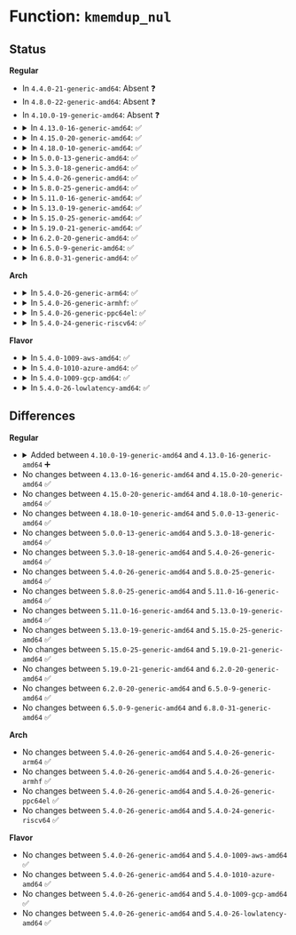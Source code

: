 # Function: <code>kmemdup_nul</code>

## Status
<b>Regular</b>
<ul>
<li>
In <code>4.4.0-21-generic-amd64</code>: Absent ❓
</li>
<li>
In <code>4.8.0-22-generic-amd64</code>: Absent ❓
</li>
<li>
In <code>4.10.0-19-generic-amd64</code>: Absent ❓
</li>
<li>
<details>
<summary>In <code>4.13.0-16-generic-amd64</code>: ✅</summary>

```c
char * kmemdup_nul(const char * s, size_t len, gfp_t gfp)
```

```json
{
  "name": "kmemdup_nul",
  "collision_type": "Unique Global",
  "inline_type": "No",
  "funcs": [
    {
      "addr": 18446744071580800176,
      "name": "kmemdup_nul",
      "external": true,
      "loc": "mm/util.c:131",
      "file": "mm/util.c",
      "inline": "seen, unknown",
      "caller_inline": [],
      "caller_func": []
    }
  ],
  "symbols": [
    {
      "addr": 18446744071580800176,
      "name": "kmemdup_nul",
      "section": ".text",
      "bind": "STB_GLOBAL",
      "size": 83
    }
  ]
}
```
</details>
</li>
<li>
<details>
<summary>In <code>4.15.0-20-generic-amd64</code>: ✅</summary>

```c
char * kmemdup_nul(const char * s, size_t len, gfp_t gfp)
```

```json
{
  "name": "kmemdup_nul",
  "collision_type": "Unique Global",
  "inline_type": "No",
  "funcs": [
    {
      "addr": 18446744071580888880,
      "name": "kmemdup_nul",
      "external": true,
      "loc": "mm/util.c:131",
      "file": "mm/util.c",
      "inline": "seen, unknown",
      "caller_inline": [],
      "caller_func": [
        "security/selinux/ss/services.c:security_context_to_sid_core"
      ]
    }
  ],
  "symbols": [
    {
      "addr": 18446744071580888880,
      "name": "kmemdup_nul",
      "section": ".text",
      "bind": "STB_GLOBAL",
      "size": 83
    }
  ]
}
```
</details>
</li>
<li>
<details>
<summary>In <code>4.18.0-10-generic-amd64</code>: ✅</summary>

```c
char * kmemdup_nul(const char * s, size_t len, gfp_t gfp)
```

```json
{
  "name": "kmemdup_nul",
  "collision_type": "Unique Global",
  "inline_type": "No",
  "funcs": [
    {
      "addr": 18446744071581024800,
      "name": "kmemdup_nul",
      "external": true,
      "loc": "mm/util.c:131",
      "file": "mm/util.c",
      "inline": "seen, unknown",
      "caller_inline": [],
      "caller_func": [
        "kernel/trace/trace_events_filter.c:parse_pred"
      ]
    }
  ],
  "symbols": [
    {
      "addr": 18446744071581024800,
      "name": "kmemdup_nul",
      "section": ".text",
      "bind": "STB_GLOBAL",
      "size": 83
    }
  ]
}
```
</details>
</li>
<li>
<details>
<summary>In <code>5.0.0-13-generic-amd64</code>: ✅</summary>

```c
char * kmemdup_nul(const char * s, size_t len, gfp_t gfp)
```

```json
{
  "name": "kmemdup_nul",
  "collision_type": "Unique Global",
  "inline_type": "No",
  "funcs": [
    {
      "addr": 18446744071581102320,
      "name": "kmemdup_nul",
      "external": true,
      "loc": "mm/util.c:124",
      "file": "mm/util.c",
      "inline": "seen, unknown",
      "caller_inline": [],
      "caller_func": [
        "kernel/trace/trace_events_filter.c:parse_pred",
        "kernel/trace/trace_events_hist.c:__create_synth_event",
        "kernel/trace/trace_probe.c:traceprobe_parse_probe_arg",
        "security/selinux/hooks.c:selinux_sb_eat_lsm_opts",
        "security/selinux/hooks.c:selinux_add_mnt_opt",
        "security/smack/smack_lsm.c:smack_sb_eat_lsm_opts",
        "lib/parser.c:match_u64",
        "drivers/pci/pci.c:pci_dev_str_match",
        "net/dns_resolver/dns_query.c:dns_query"
      ]
    }
  ],
  "symbols": [
    {
      "addr": 18446744071581102320,
      "name": "kmemdup_nul",
      "section": ".text",
      "bind": "STB_GLOBAL",
      "size": 83
    }
  ]
}
```
</details>
</li>
<li>
<details>
<summary>In <code>5.3.0-18-generic-amd64</code>: ✅</summary>

```c
char * kmemdup_nul(const char * s, size_t len, gfp_t gfp)
```

```json
{
  "name": "kmemdup_nul",
  "collision_type": "Unique Global",
  "inline_type": "No",
  "funcs": [
    {
      "addr": 18446744071581166576,
      "name": "kmemdup_nul",
      "external": true,
      "loc": "mm/util.c:136",
      "file": "mm/util.c",
      "inline": "seen, unknown",
      "caller_inline": [],
      "caller_func": [
        "kernel/trace/trace_events_filter.c:parse_pred",
        "kernel/trace/trace_events_hist.c:parse_synth_field",
        "kernel/trace/trace_probe.c:traceprobe_parse_probe_arg",
        "fs/fs_context.c:vfs_parse_fs_string",
        "security/selinux/hooks.c:selinux_sb_eat_lsm_opts",
        "security/selinux/hooks.c:selinux_add_mnt_opt",
        "security/smack/smack_lsm.c:smack_sb_eat_lsm_opts",
        "lib/parser.c:match_u64",
        "drivers/pci/pci.c:pci_dev_str_match",
        "net/dns_resolver/dns_query.c:dns_query"
      ]
    }
  ],
  "symbols": [
    {
      "addr": 18446744071581166576,
      "name": "kmemdup_nul",
      "section": ".text",
      "bind": "STB_GLOBAL",
      "size": 82
    }
  ]
}
```
</details>
</li>
<li>
<details>
<summary>In <code>5.4.0-26-generic-amd64</code>: ✅</summary>

```c
char * kmemdup_nul(const char * s, size_t len, gfp_t gfp)
```

```json
{
  "name": "kmemdup_nul",
  "collision_type": "Unique Global",
  "inline_type": "No",
  "funcs": [
    {
      "addr": 18446744071581224368,
      "name": "kmemdup_nul",
      "external": true,
      "loc": "mm/util.c:143",
      "file": "mm/util.c",
      "inline": "seen, unknown",
      "caller_inline": [],
      "caller_func": [
        "kernel/trace/trace_events_filter.c:parse_pred",
        "kernel/trace/trace_events_hist.c:parse_synth_field",
        "kernel/trace/trace_probe.c:traceprobe_parse_probe_arg",
        "fs/fs_context.c:vfs_parse_fs_string",
        "security/selinux/hooks.c:selinux_sb_eat_lsm_opts",
        "security/selinux/hooks.c:selinux_add_mnt_opt",
        "security/smack/smack_lsm.c:smack_sb_eat_lsm_opts",
        "lib/parser.c:match_u64",
        "drivers/pci/pci.c:pci_dev_str_match",
        "net/dns_resolver/dns_query.c:dns_query"
      ]
    }
  ],
  "symbols": [
    {
      "addr": 18446744071581224368,
      "name": "kmemdup_nul",
      "section": ".text",
      "bind": "STB_GLOBAL",
      "size": 82
    }
  ]
}
```
</details>
</li>
<li>
<details>
<summary>In <code>5.8.0-25-generic-amd64</code>: ✅</summary>

```c
char * kmemdup_nul(const char * s, size_t len, gfp_t gfp)
```

```json
{
  "name": "kmemdup_nul",
  "collision_type": "Unique Global",
  "inline_type": "No",
  "funcs": [
    {
      "addr": 18446744071581411936,
      "name": "kmemdup_nul",
      "external": true,
      "loc": "mm/util.c:143",
      "file": "mm/util.c",
      "inline": "seen, unknown",
      "caller_inline": [],
      "caller_func": [
        "kernel/trace/trace_events_filter.c:parse_pred",
        "kernel/trace/trace_events_filter.c:append_filter_err",
        "kernel/trace/trace_events_inject.c:parse_field",
        "kernel/trace/trace_events_synth.c:parse_synth_field",
        "kernel/trace/trace_probe.c:traceprobe_parse_probe_arg",
        "fs/fs_context.c:vfs_parse_fs_string",
        "security/security.c:security_setprocattr",
        "security/selinux/hooks.c:selinux_sb_eat_lsm_opts",
        "security/selinux/hooks.c:selinux_add_mnt_opt",
        "security/selinux/ss/services.c:security_context_to_sid_core",
        "security/smack/smack_lsm.c:smack_sb_eat_lsm_opts",
        "lib/parser.c:match_u64",
        "lib/parser.c:match_number",
        "drivers/pci/pci.c:pci_dev_str_match_path",
        "net/dns_resolver/dns_query.c:dns_query"
      ]
    }
  ],
  "symbols": [
    {
      "addr": 18446744071581411936,
      "name": "kmemdup_nul",
      "section": ".text",
      "bind": "STB_GLOBAL",
      "size": 82
    }
  ]
}
```
</details>
</li>
<li>
<details>
<summary>In <code>5.11.0-16-generic-amd64</code>: ✅</summary>

```c
char * kmemdup_nul(const char * s, size_t len, gfp_t gfp)
```

```json
{
  "name": "kmemdup_nul",
  "collision_type": "Unique Global",
  "inline_type": "No",
  "funcs": [
    {
      "addr": 18446744071581454608,
      "name": "kmemdup_nul",
      "external": true,
      "loc": "mm/util.c:144",
      "file": "mm/util.c",
      "inline": "seen, unknown",
      "caller_inline": [],
      "caller_func": [
        "kernel/trace/trace_events_filter.c:parse_pred",
        "kernel/trace/trace_events_filter.c:append_filter_err",
        "kernel/trace/trace_events_inject.c:parse_field",
        "kernel/trace/trace_events_synth.c:parse_synth_field",
        "kernel/trace/trace_probe.c:traceprobe_parse_probe_arg",
        "fs/fs_context.c:vfs_parse_fs_string",
        "security/security.c:security_setprocattr",
        "security/selinux/hooks.c:selinux_sb_eat_lsm_opts",
        "security/selinux/hooks.c:selinux_add_mnt_opt",
        "security/selinux/ss/services.c:security_context_to_sid_core",
        "security/smack/smack_lsm.c:smack_sb_eat_lsm_opts",
        "lib/parser.c:match_u64",
        "lib/parser.c:match_number",
        "drivers/pci/pci.c:pci_dev_str_match_path",
        "net/dns_resolver/dns_query.c:dns_query"
      ]
    }
  ],
  "symbols": [
    {
      "addr": 18446744071581454608,
      "name": "kmemdup_nul",
      "section": ".text",
      "bind": "STB_GLOBAL",
      "size": 82
    }
  ]
}
```
</details>
</li>
<li>
<details>
<summary>In <code>5.13.0-19-generic-amd64</code>: ✅</summary>

```c
char * kmemdup_nul(const char * s, size_t len, gfp_t gfp)
```

```json
{
  "name": "kmemdup_nul",
  "collision_type": "Unique Global",
  "inline_type": "No",
  "funcs": [
    {
      "addr": 18446744071581475504,
      "name": "kmemdup_nul",
      "external": true,
      "loc": "mm/util.c:144",
      "file": "mm/util.c",
      "inline": "seen, unknown",
      "caller_inline": [],
      "caller_func": [
        "kernel/trace/trace_events_filter.c:parse_pred",
        "kernel/trace/trace_events_filter.c:append_filter_err",
        "kernel/trace/trace_events_inject.c:parse_field",
        "kernel/trace/trace_events_synth.c:create_synth_event",
        "kernel/trace/trace_events_synth.c:create_or_delete_synth_event",
        "kernel/trace/trace_events_synth.c:parse_synth_field",
        "kernel/trace/trace_probe.c:traceprobe_parse_probe_arg",
        "fs/fs_context.c:vfs_parse_fs_string",
        "security/security.c:security_setprocattr",
        "security/selinux/hooks.c:selinux_sb_eat_lsm_opts",
        "security/selinux/hooks.c:selinux_add_mnt_opt",
        "security/selinux/ss/services.c:security_context_to_sid_core",
        "security/smack/smack_lsm.c:smack_sb_eat_lsm_opts",
        "lib/parser.c:match_u64",
        "lib/parser.c:match_uint",
        "lib/parser.c:match_number",
        "drivers/pci/pci.c:pci_dev_str_match_path",
        "net/dns_resolver/dns_query.c:dns_query"
      ]
    }
  ],
  "symbols": [
    {
      "addr": 18446744071581475504,
      "name": "kmemdup_nul",
      "section": ".text",
      "bind": "STB_GLOBAL",
      "size": 78
    }
  ]
}
```
</details>
</li>
<li>
<details>
<summary>In <code>5.15.0-25-generic-amd64</code>: ✅</summary>

```c
char * kmemdup_nul(const char * s, size_t len, gfp_t gfp)
```

```json
{
  "name": "kmemdup_nul",
  "collision_type": "Unique Global",
  "inline_type": "No",
  "funcs": [
    {
      "addr": 18446744071581729568,
      "name": "kmemdup_nul",
      "external": true,
      "loc": "mm/util.c:144",
      "file": "mm/util.c",
      "inline": "seen, unknown",
      "caller_inline": [],
      "caller_func": [
        "kernel/trace/trace_events_filter.c:parse_pred",
        "kernel/trace/trace_events_filter.c:append_filter_err",
        "kernel/trace/trace_events_inject.c:parse_field",
        "kernel/trace/trace_events_synth.c:create_synth_event",
        "kernel/trace/trace_events_synth.c:create_or_delete_synth_event",
        "kernel/trace/trace_events_synth.c:parse_synth_field",
        "kernel/trace/trace_probe.c:traceprobe_parse_probe_arg",
        "fs/fs_context.c:vfs_parse_fs_string",
        "security/security.c:security_setprocattr",
        "security/selinux/hooks.c:selinux_sb_eat_lsm_opts",
        "security/selinux/hooks.c:selinux_add_mnt_opt",
        "security/selinux/ss/services.c:security_context_to_sid_core",
        "security/smack/smack_lsm.c:smack_sb_eat_lsm_opts",
        "lib/parser.c:match_u64",
        "lib/parser.c:match_uint",
        "lib/parser.c:match_number",
        "drivers/pci/pci.c:pci_dev_str_match_path",
        "net/dns_resolver/dns_query.c:dns_query"
      ]
    }
  ],
  "symbols": [
    {
      "addr": 18446744071581729568,
      "name": "kmemdup_nul",
      "section": ".text",
      "bind": "STB_GLOBAL",
      "size": 78
    }
  ]
}
```
</details>
</li>
<li>
<details>
<summary>In <code>5.19.0-21-generic-amd64</code>: ✅</summary>

```c
char * kmemdup_nul(const char * s, size_t len, gfp_t gfp)
```

```json
{
  "name": "kmemdup_nul",
  "collision_type": "Unique Global",
  "inline_type": "No",
  "funcs": [
    {
      "addr": 18446744071582109104,
      "name": "kmemdup_nul",
      "external": true,
      "loc": "mm/util.c:145",
      "file": "mm/util.c",
      "inline": "seen, unknown",
      "caller_inline": [],
      "caller_func": [
        "kernel/trace/trace_events_filter.c:parse_pred",
        "kernel/trace/trace_events_filter.c:append_filter_err",
        "kernel/trace/trace_events_inject.c:parse_field",
        "kernel/trace/trace_events_synth.c:create_synth_event",
        "kernel/trace/trace_events_synth.c:create_or_delete_synth_event",
        "kernel/trace/trace_events_synth.c:parse_synth_field",
        "kernel/trace/trace_probe.c:traceprobe_parse_probe_arg",
        "fs/fs_context.c:vfs_parse_fs_string",
        "fs/ext4/super.c:parse_options",
        "security/security.c:security_setprocattr",
        "security/selinux/hooks.c:selinux_sb_eat_lsm_opts",
        "security/selinux/ss/services.c:security_context_to_sid_core",
        "security/smack/smack_lsm.c:smack_sb_eat_lsm_opts",
        "lib/parser.c:match_u64",
        "lib/parser.c:match_uint",
        "lib/parser.c:match_number",
        "drivers/pci/pci.c:pci_dev_str_match_path",
        "net/dns_resolver/dns_query.c:dns_query"
      ]
    }
  ],
  "symbols": [
    {
      "addr": 18446744071582109104,
      "name": "kmemdup_nul",
      "section": ".text",
      "bind": "STB_GLOBAL",
      "size": 121
    }
  ]
}
```
</details>
</li>
<li>
<details>
<summary>In <code>6.2.0-20-generic-amd64</code>: ✅</summary>

```c
char * kmemdup_nul(const char * s, size_t len, gfp_t gfp)
```

```json
{
  "name": "kmemdup_nul",
  "collision_type": "Unique Global",
  "inline_type": "No",
  "funcs": [
    {
      "addr": 18446744071582584992,
      "name": "kmemdup_nul",
      "external": true,
      "loc": "mm/util.c:145",
      "file": "mm/util.c",
      "inline": "seen, unknown",
      "caller_inline": [],
      "caller_func": [
        "kernel/trace/trace_events_filter.c:parse_pred",
        "kernel/trace/trace_events_filter.c:append_filter_err",
        "kernel/trace/trace_events_inject.c:parse_field",
        "kernel/trace/trace_events_synth.c:create_synth_event",
        "kernel/trace/trace_events_synth.c:create_or_delete_synth_event",
        "kernel/trace/trace_events_synth.c:parse_synth_field",
        "kernel/trace/trace_probe.c:traceprobe_parse_probe_arg",
        "fs/fs_context.c:vfs_parse_fs_string",
        "fs/ext4/super.c:parse_options",
        "security/selinux/hooks.c:selinux_sb_eat_lsm_opts",
        "security/selinux/ss/services.c:security_context_to_sid_core",
        "security/smack/smack_lsm.c:smack_sb_eat_lsm_opts",
        "lib/parser.c:match_strdup",
        "drivers/pci/pci.c:pci_dev_str_match_path",
        "net/dns_resolver/dns_query.c:dns_query"
      ]
    }
  ],
  "symbols": [
    {
      "addr": 18446744071582584992,
      "name": "kmemdup_nul",
      "section": ".text",
      "bind": "STB_GLOBAL",
      "size": 126
    }
  ]
}
```
</details>
</li>
<li>
<details>
<summary>In <code>6.5.0-9-generic-amd64</code>: ✅</summary>

```c
char * kmemdup_nul(const char * s, size_t len, gfp_t gfp)
```

```json
{
  "name": "kmemdup_nul",
  "collision_type": "Unique Global",
  "inline_type": "No",
  "funcs": [
    {
      "addr": 18446744071582792144,
      "name": "kmemdup_nul",
      "external": true,
      "loc": "mm/util.c:168",
      "file": "mm/util.c",
      "inline": "seen, unknown",
      "caller_inline": [],
      "caller_func": [
        "kernel/trace/trace_events_filter.c:parse_pred",
        "kernel/trace/trace_events_filter.c:parse_pred",
        "kernel/trace/trace_events_filter.c:append_filter_err",
        "kernel/trace/trace_events_inject.c:parse_field",
        "kernel/trace/trace_events_synth.c:create_synth_event",
        "kernel/trace/trace_events_synth.c:create_or_delete_synth_event",
        "kernel/trace/trace_events_synth.c:parse_synth_field",
        "kernel/trace/trace_probe.c:traceprobe_parse_probe_arg",
        "kernel/trace/trace_probe.c:traceprobe_parse_probe_arg",
        "fs/fs_context.c:vfs_parse_fs_string",
        "fs/ext4/super.c:parse_options",
        "security/selinux/hooks.c:selinux_sb_eat_lsm_opts",
        "security/selinux/ss/services.c:security_context_to_sid_core",
        "security/smack/smack_lsm.c:smack_sb_eat_lsm_opts",
        "lib/parser.c:match_strdup",
        "drivers/pci/pci.c:pci_dev_str_match_path",
        "net/dns_resolver/dns_query.c:dns_query"
      ]
    }
  ],
  "symbols": [
    {
      "addr": 18446744071582792144,
      "name": "kmemdup_nul",
      "section": ".text",
      "bind": "STB_GLOBAL",
      "size": 159
    }
  ]
}
```
</details>
</li>
<li>
<details>
<summary>In <code>6.8.0-31-generic-amd64</code>: ✅</summary>

```c
char * kmemdup_nul(const char * s, size_t len, gfp_t gfp)
```

```json
{
  "name": "kmemdup_nul",
  "collision_type": "Unique Global",
  "inline_type": "No",
  "funcs": [
    {
      "addr": 18446744071582967184,
      "name": "kmemdup_nul",
      "external": true,
      "loc": "mm/util.c:168",
      "file": "mm/util.c",
      "inline": "seen, unknown",
      "caller_inline": [],
      "caller_func": [
        "kernel/trace/trace_events_filter.c:parse_pred",
        "kernel/trace/trace_events_filter.c:parse_pred",
        "kernel/trace/trace_events_filter.c:append_filter_err",
        "kernel/trace/trace_events_inject.c:parse_field",
        "kernel/trace/trace_events_synth.c:create_synth_event",
        "kernel/trace/trace_events_synth.c:create_or_delete_synth_event",
        "kernel/trace/trace_events_synth.c:parse_synth_field",
        "kernel/trace/trace_probe.c:traceprobe_parse_probe_arg",
        "kernel/trace/trace_probe.c:traceprobe_parse_probe_arg",
        "kernel/trace/trace_fprobe.c:__trace_fprobe_create",
        "fs/fs_context.c:vfs_parse_fs_string",
        "fs/ext4/super.c:parse_options",
        "security/selinux/hooks.c:selinux_sb_eat_lsm_opts",
        "security/selinux/ss/services.c:security_context_to_sid_core",
        "security/smack/smack_lsm.c:smack_sb_eat_lsm_opts",
        "lib/parser.c:match_strdup",
        "drivers/pci/pci.c:pci_dev_str_match_path",
        "net/dns_resolver/dns_query.c:dns_query"
      ]
    }
  ],
  "symbols": [
    {
      "addr": 18446744071582967184,
      "name": "kmemdup_nul",
      "section": ".text",
      "bind": "STB_GLOBAL",
      "size": 159
    }
  ]
}
```
</details>
</li>
</ul>
<b>Arch</b>
<ul>
<li>
<details>
<summary>In <code>5.4.0-26-generic-arm64</code>: ✅</summary>

```c
char * kmemdup_nul(const char * s, size_t len, gfp_t gfp)
```

```json
{
  "name": "kmemdup_nul",
  "collision_type": "Unique Global",
  "inline_type": "No",
  "funcs": [
    {
      "addr": 18446603336492612896,
      "name": "kmemdup_nul",
      "external": true,
      "loc": "mm/util.c:143",
      "file": "mm/util.c",
      "inline": "seen, unknown",
      "caller_inline": [],
      "caller_func": [
        "kernel/trace/trace_events_filter.c:parse_pred",
        "kernel/trace/trace_events_hist.c:parse_synth_field",
        "kernel/trace/trace_probe.c:traceprobe_parse_probe_arg",
        "fs/fs_context.c:vfs_parse_fs_string",
        "security/selinux/hooks.c:selinux_sb_eat_lsm_opts",
        "security/selinux/hooks.c:selinux_sb_eat_lsm_opts",
        "security/selinux/hooks.c:selinux_add_mnt_opt",
        "security/smack/smack_lsm.c:smack_sb_eat_lsm_opts",
        "lib/parser.c:match_u64",
        "drivers/pci/pci.c:pci_dev_str_match",
        "net/dns_resolver/dns_query.c:dns_query"
      ]
    }
  ],
  "symbols": [
    {
      "addr": 18446603336492612896,
      "name": "kmemdup_nul",
      "section": ".text",
      "bind": "STB_GLOBAL",
      "size": 128
    }
  ]
}
```
</details>
</li>
<li>
<details>
<summary>In <code>5.4.0-26-generic-armhf</code>: ✅</summary>

```c
char * kmemdup_nul(const char * s, size_t len, gfp_t gfp)
```

```json
{
  "name": "kmemdup_nul",
  "collision_type": "Unique Global",
  "inline_type": "No",
  "funcs": [
    {
      "addr": 3226464740,
      "name": "kmemdup_nul",
      "external": true,
      "loc": "mm/util.c:143",
      "file": "mm/util.c",
      "inline": "seen, unknown",
      "caller_inline": [],
      "caller_func": [
        "kernel/trace/trace_events_filter.c:parse_pred",
        "kernel/trace/trace_events_filter.c:append_filter_err",
        "kernel/trace/trace_probe.c:traceprobe_parse_probe_arg",
        "fs/fs_context.c:vfs_parse_fs_string",
        "security/selinux/hooks.c:selinux_sb_eat_lsm_opts",
        "security/selinux/hooks.c:selinux_add_mnt_opt",
        "security/selinux/ss/services.c:security_context_to_sid_core",
        "security/smack/smack_lsm.c:smack_sb_eat_lsm_opts",
        "lib/parser.c:match_u64",
        "lib/parser.c:match_number",
        "drivers/pci/pci.c:pci_dev_str_match",
        "net/dns_resolver/dns_query.c:dns_query"
      ]
    }
  ],
  "symbols": [
    {
      "addr": 3226464740,
      "name": "kmemdup_nul",
      "section": ".text",
      "bind": "STB_GLOBAL",
      "size": 88
    }
  ]
}
```
</details>
</li>
<li>
<details>
<summary>In <code>5.4.0-26-generic-ppc64el</code>: ✅</summary>

```c
char * kmemdup_nul(const char * s, size_t len, gfp_t gfp)
```

```json
{
  "name": "kmemdup_nul",
  "collision_type": "Unique Global",
  "inline_type": "No",
  "funcs": [
    {
      "addr": 13835058055285929792,
      "name": "kmemdup_nul",
      "external": true,
      "loc": "mm/util.c:143",
      "file": "mm/util.c",
      "inline": "seen, unknown",
      "caller_inline": [],
      "caller_func": [
        "kernel/trace/trace_events_filter.c:parse_pred",
        "kernel/trace/trace_events_hist.c:parse_synth_field",
        "kernel/trace/trace_probe.c:traceprobe_parse_probe_arg",
        "fs/fs_context.c:vfs_parse_fs_string",
        "security/selinux/hooks.c:selinux_sb_eat_lsm_opts",
        "security/selinux/hooks.c:selinux_sb_eat_lsm_opts",
        "security/selinux/hooks.c:selinux_add_mnt_opt",
        "security/smack/smack_lsm.c:smack_sb_eat_lsm_opts",
        "lib/parser.c:match_u64",
        "drivers/pci/pci.c:pci_dev_str_match",
        "net/dns_resolver/dns_query.c:dns_query"
      ]
    }
  ],
  "symbols": [
    {
      "addr": 13835058055285929792,
      "name": "kmemdup_nul",
      "section": ".text",
      "bind": "STB_GLOBAL",
      "size": 200
    }
  ]
}
```
</details>
</li>
<li>
<details>
<summary>In <code>5.4.0-24-generic-riscv64</code>: ✅</summary>

```c
char * kmemdup_nul(const char * s, size_t len, gfp_t gfp)
```

```json
{
  "name": "kmemdup_nul",
  "collision_type": "Unique Global",
  "inline_type": "No",
  "funcs": [
    {
      "addr": 18446743936272639902,
      "name": "kmemdup_nul",
      "external": true,
      "loc": "mm/util.c:143",
      "file": "mm/util.c",
      "inline": "seen, unknown",
      "caller_inline": [],
      "caller_func": [
        "kernel/trace/trace_events_filter.c:parse_pred",
        "fs/fs_context.c:vfs_parse_fs_string",
        "security/selinux/hooks.c:selinux_sb_eat_lsm_opts",
        "security/selinux/hooks.c:selinux_sb_eat_lsm_opts",
        "security/selinux/hooks.c:selinux_add_mnt_opt",
        "security/smack/smack_lsm.c:smack_sb_eat_lsm_opts",
        "lib/parser.c:match_u64",
        "drivers/pci/pci.c:pci_dev_str_match",
        "net/dns_resolver/dns_query.c:dns_query"
      ]
    }
  ],
  "symbols": [
    {
      "addr": 18446743936272639902,
      "name": "kmemdup_nul",
      "section": ".text",
      "bind": "STB_GLOBAL",
      "size": 98
    }
  ]
}
```
</details>
</li>
</ul>
<b>Flavor</b>
<ul>
<li>
<details>
<summary>In <code>5.4.0-1009-aws-amd64</code>: ✅</summary>

```c
char * kmemdup_nul(const char * s, size_t len, gfp_t gfp)
```

```json
{
  "name": "kmemdup_nul",
  "collision_type": "Unique Global",
  "inline_type": "No",
  "funcs": [
    {
      "addr": 18446744071581193216,
      "name": "kmemdup_nul",
      "external": true,
      "loc": "mm/util.c:143",
      "file": "mm/util.c",
      "inline": "seen, unknown",
      "caller_inline": [],
      "caller_func": [
        "kernel/trace/trace_events_filter.c:parse_pred",
        "kernel/trace/trace_events_hist.c:parse_synth_field",
        "kernel/trace/trace_probe.c:traceprobe_parse_probe_arg",
        "fs/fs_context.c:vfs_parse_fs_string",
        "security/selinux/hooks.c:selinux_sb_eat_lsm_opts",
        "security/selinux/hooks.c:selinux_add_mnt_opt",
        "security/smack/smack_lsm.c:smack_sb_eat_lsm_opts",
        "lib/parser.c:match_u64",
        "drivers/pci/pci.c:pci_dev_str_match",
        "net/dns_resolver/dns_query.c:dns_query"
      ]
    }
  ],
  "symbols": [
    {
      "addr": 18446744071581193216,
      "name": "kmemdup_nul",
      "section": ".text",
      "bind": "STB_GLOBAL",
      "size": 82
    }
  ]
}
```
</details>
</li>
<li>
<details>
<summary>In <code>5.4.0-1010-azure-amd64</code>: ✅</summary>

```c
char * kmemdup_nul(const char * s, size_t len, gfp_t gfp)
```

```json
{
  "name": "kmemdup_nul",
  "collision_type": "Unique Global",
  "inline_type": "No",
  "funcs": [
    {
      "addr": 18446744071581139968,
      "name": "kmemdup_nul",
      "external": true,
      "loc": "mm/util.c:143",
      "file": "mm/util.c",
      "inline": "seen, unknown",
      "caller_inline": [],
      "caller_func": [
        "kernel/trace/trace_events_filter.c:parse_pred",
        "kernel/trace/trace_events_hist.c:parse_synth_field",
        "kernel/trace/trace_probe.c:traceprobe_parse_probe_arg",
        "fs/fs_context.c:vfs_parse_fs_string",
        "security/selinux/hooks.c:selinux_sb_eat_lsm_opts",
        "security/selinux/hooks.c:selinux_add_mnt_opt",
        "security/smack/smack_lsm.c:smack_sb_eat_lsm_opts",
        "lib/parser.c:match_u64",
        "drivers/pci/pci.c:pci_dev_str_match",
        "net/dns_resolver/dns_query.c:dns_query"
      ]
    }
  ],
  "symbols": [
    {
      "addr": 18446744071581139968,
      "name": "kmemdup_nul",
      "section": ".text",
      "bind": "STB_GLOBAL",
      "size": 82
    }
  ]
}
```
</details>
</li>
<li>
<details>
<summary>In <code>5.4.0-1009-gcp-amd64</code>: ✅</summary>

```c
char * kmemdup_nul(const char * s, size_t len, gfp_t gfp)
```

```json
{
  "name": "kmemdup_nul",
  "collision_type": "Unique Global",
  "inline_type": "No",
  "funcs": [
    {
      "addr": 18446744071581184416,
      "name": "kmemdup_nul",
      "external": true,
      "loc": "mm/util.c:143",
      "file": "mm/util.c",
      "inline": "seen, unknown",
      "caller_inline": [],
      "caller_func": [
        "kernel/trace/trace_events_filter.c:parse_pred",
        "kernel/trace/trace_events_hist.c:parse_synth_field",
        "kernel/trace/trace_probe.c:traceprobe_parse_probe_arg",
        "fs/fs_context.c:vfs_parse_fs_string",
        "security/selinux/hooks.c:selinux_sb_eat_lsm_opts",
        "security/selinux/hooks.c:selinux_add_mnt_opt",
        "security/smack/smack_lsm.c:smack_sb_eat_lsm_opts",
        "lib/parser.c:match_u64",
        "drivers/pci/pci.c:pci_dev_str_match",
        "net/dns_resolver/dns_query.c:dns_query"
      ]
    }
  ],
  "symbols": [
    {
      "addr": 18446744071581184416,
      "name": "kmemdup_nul",
      "section": ".text",
      "bind": "STB_GLOBAL",
      "size": 82
    }
  ]
}
```
</details>
</li>
<li>
<details>
<summary>In <code>5.4.0-26-lowlatency-amd64</code>: ✅</summary>

```c
char * kmemdup_nul(const char * s, size_t len, gfp_t gfp)
```

```json
{
  "name": "kmemdup_nul",
  "collision_type": "Unique Global",
  "inline_type": "No",
  "funcs": [
    {
      "addr": 18446744071581247664,
      "name": "kmemdup_nul",
      "external": true,
      "loc": "mm/util.c:143",
      "file": "mm/util.c",
      "inline": "seen, unknown",
      "caller_inline": [],
      "caller_func": [
        "kernel/trace/trace_events_filter.c:parse_pred",
        "kernel/trace/trace_events_hist.c:parse_synth_field",
        "kernel/trace/trace_probe.c:traceprobe_parse_probe_arg",
        "fs/fs_context.c:vfs_parse_fs_string",
        "security/selinux/hooks.c:selinux_sb_eat_lsm_opts",
        "security/selinux/hooks.c:selinux_add_mnt_opt",
        "security/smack/smack_lsm.c:smack_sb_eat_lsm_opts",
        "lib/parser.c:match_u64",
        "drivers/pci/pci.c:pci_dev_str_match",
        "net/dns_resolver/dns_query.c:dns_query"
      ]
    }
  ],
  "symbols": [
    {
      "addr": 18446744071581247664,
      "name": "kmemdup_nul",
      "section": ".text",
      "bind": "STB_GLOBAL",
      "size": 82
    }
  ]
}
```
</details>
</li>
</ul>

## Differences
<b>Regular</b>
<ul>
<li>
<details>
<summary>Added between <code>4.10.0-19-generic-amd64</code> and <code>4.13.0-16-generic-amd64</code> ➕</summary>

```c
char * kmemdup_nul(const char * s, size_t len, gfp_t gfp)
```
</details>
</li>
<li>
No changes between <code>4.13.0-16-generic-amd64</code> and <code>4.15.0-20-generic-amd64</code> ✅
</li>
<li>
No changes between <code>4.15.0-20-generic-amd64</code> and <code>4.18.0-10-generic-amd64</code> ✅
</li>
<li>
No changes between <code>4.18.0-10-generic-amd64</code> and <code>5.0.0-13-generic-amd64</code> ✅
</li>
<li>
No changes between <code>5.0.0-13-generic-amd64</code> and <code>5.3.0-18-generic-amd64</code> ✅
</li>
<li>
No changes between <code>5.3.0-18-generic-amd64</code> and <code>5.4.0-26-generic-amd64</code> ✅
</li>
<li>
No changes between <code>5.4.0-26-generic-amd64</code> and <code>5.8.0-25-generic-amd64</code> ✅
</li>
<li>
No changes between <code>5.8.0-25-generic-amd64</code> and <code>5.11.0-16-generic-amd64</code> ✅
</li>
<li>
No changes between <code>5.11.0-16-generic-amd64</code> and <code>5.13.0-19-generic-amd64</code> ✅
</li>
<li>
No changes between <code>5.13.0-19-generic-amd64</code> and <code>5.15.0-25-generic-amd64</code> ✅
</li>
<li>
No changes between <code>5.15.0-25-generic-amd64</code> and <code>5.19.0-21-generic-amd64</code> ✅
</li>
<li>
No changes between <code>5.19.0-21-generic-amd64</code> and <code>6.2.0-20-generic-amd64</code> ✅
</li>
<li>
No changes between <code>6.2.0-20-generic-amd64</code> and <code>6.5.0-9-generic-amd64</code> ✅
</li>
<li>
No changes between <code>6.5.0-9-generic-amd64</code> and <code>6.8.0-31-generic-amd64</code> ✅
</li>
</ul>
<b>Arch</b>
<ul>
<li>
No changes between <code>5.4.0-26-generic-amd64</code> and <code>5.4.0-26-generic-arm64</code> ✅
</li>
<li>
No changes between <code>5.4.0-26-generic-amd64</code> and <code>5.4.0-26-generic-armhf</code> ✅
</li>
<li>
No changes between <code>5.4.0-26-generic-amd64</code> and <code>5.4.0-26-generic-ppc64el</code> ✅
</li>
<li>
No changes between <code>5.4.0-26-generic-amd64</code> and <code>5.4.0-24-generic-riscv64</code> ✅
</li>
</ul>
<b>Flavor</b>
<ul>
<li>
No changes between <code>5.4.0-26-generic-amd64</code> and <code>5.4.0-1009-aws-amd64</code> ✅
</li>
<li>
No changes between <code>5.4.0-26-generic-amd64</code> and <code>5.4.0-1010-azure-amd64</code> ✅
</li>
<li>
No changes between <code>5.4.0-26-generic-amd64</code> and <code>5.4.0-1009-gcp-amd64</code> ✅
</li>
<li>
No changes between <code>5.4.0-26-generic-amd64</code> and <code>5.4.0-26-lowlatency-amd64</code> ✅
</li>
</ul>
